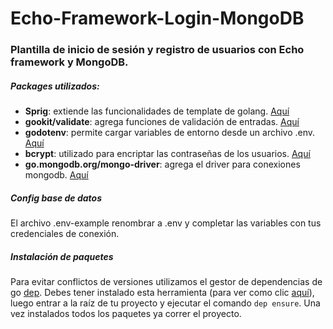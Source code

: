 # Echo-Framework-Login-MongoDB
### Plantilla de inicio de sesión y registro de usuarios con Echo framework y MongoDB.

##### Packages utilizados:
- **Sprig**: extiende las funcionalidades de template de golang. [Aquí](https://github.com/Masterminds/sprig)
- **gookit/validate**: agrega funciones de validación de entradas. [Aquí](https://github.com/gookit/validate)
- **godotenv**: permite cargar variables de entorno desde un archivo .env. [Aquí](https://github.com/joho/godotenv)
- **bcrypt**: utilizado para encriptar las contraseñas de los usuarios. [Aquí](https://godoc.org/golang.org/x/crypto/bcrypt)
- **go.mongodb.org/mongo-driver**: agrega el driver para conexiones mongodb. [Aquí](https://www.mongodb.com/blog/post/mongodb-go-driver-tutorial)

##### Config base de datos
El archivo .env-example renombrar a .env y completar las variables con tus credenciales de conexión.

##### Instalación de paquetes
Para evitar conflictos de versiones utilizamos el gestor de dependencias de go [dep](https://golang.github.io/dep/). Debes tener instalado esta herramienta (para ver como clic [aquí](https://golang.github.io/dep/docs/installation.html)), luego entrar a la raíz de tu proyecto y ejecutar el comando `dep ensure`. Una vez instalados todos los paquetes ya correr el proyecto.
